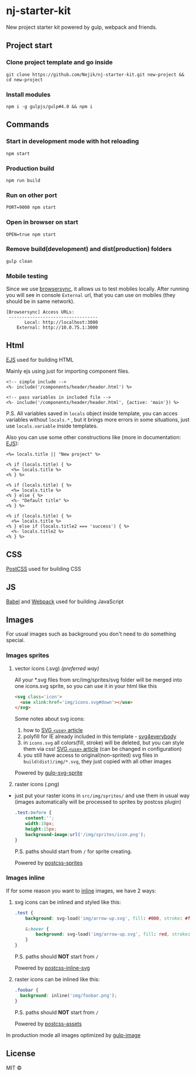 # nj-starter-kit
New project starter kit powered by gulp, webpack and friends.

## Project start
### Clone project template and go inside
```
git clone https://github.com/Nejik/nj-starter-kit.git new-project && cd new-project
```
### Install modules
```
npm i -g gulpjs/gulp#4.0 && npm i
```
## Commands
### Start in development mode with hot reloading
```
npm start
```
### Production build
```
npm run build
```
### Run on other port
```
PORT=9000 npm start
```
### Open in browser on start
```
OPEN=true npm start
```
### Remove build(development) and dist(production) folders
```
gulp clean
```
### Mobile testing
Since we use [browsersync](https://browsersync.io/), it allows us to test mobiles locally.
After running you will see in console `External` url, that you can use on mobiles (they should be in same network).

```
[Browsersync] Access URLs:
 ----------------------------------
       Local: http://localhost:3000
    External: http://10.0.75.1:3000
```


## Html
[EJS](http://ejs.co/) used for building HTML

Mainly ejs using just for importing component files.
```
<!-- simple include -->
<%- include('/components/header/header.html') %>

<!-- pass variables in included file -->
<%- include('/components/header/header.html', {active: 'main'}) %>
```
P.S. All variables saved in `locals` object inside template, you can acces variables without `locals.*` , but it brings more errors in some situations, just use `locals.variable` inside templates.

Also you can use some other constructions like (more in documentation: [EJS](http://ejs.co/)):
```
<%= locals.title || "New project" %>

<% if (locals.title) { %>
  <%= locals.title %>
<% } %>

<% if (locals.title) { %>
  <%= locals.title %>
<% } else { %>
  <%- "Default title" %>
<% } %>

<% if (locals.title) { %>
  <%= locals.title %>
<% } else if (locals.title2 === 'success') { %>
  <%- locals.title2 %>
<% } %>
```
## CSS
[PostCSS](https://github.com/postcss/postcss) used for building CSS
## JS
[Babel](https://github.com/babel/babel) and [Webpack](https://github.com/webpack/webpack) used for building JavaScript

## Images

For usual images such as background you don't need to do something special.

### Images sprites
1) vector icons (.svg) *(preferred way)*

    All your *.svg files from src/img/sprites/svg folder will be merged into one icons.svg sprite, so you can use it in your html like this
    ```html
    <svg class='icon'>
      <use xlink:href='img/icons.svg#down'></use>
    </svg>
    ```
    Some notes about svg icons:

    1. how to [SVG `<use>` article](https://css-tricks.com/svg-use-with-external-reference-take-2/)
    2. polyfill for IE already included in this template - [svg4everybody](https://github.com/jonathantneal/svg4everybody)
    3. in ```icons.svg``` all colors(fill, stroke) will be deleted, but you can style them via css! [SVG `<use>` article](https://css-tricks.com/svg-use-with-external-reference-take-2/) (can be changed in configuration)
    4. you still have access to original(non-sprited) svg files in ```build(dist)/img/*.svg```, they just copied with all other images

    Powered by [gulp-svg-sprite](https://github.com/jkphl/gulp-svg-sprite)

2) raster icons (.png)
* just put your raster icons in ```src/img/sprites/``` and use them in usual way (images automatically will be processed to sprites by postcss plugin)
    ```css
    .test:before {
        content:'';
        width:10px;
        height:15px;
        background-image:url('/img/sprites/icon.png');
    }
    ```
    P.S. paths should start from `/` for sprite creating.

    Powered by [postcss-sprites](https://github.com/2createStudio/postcss-sprites)


### Images inline
If for some reason you want to [inline](https://developer.mozilla.org/en-US/docs/Web/HTTP/Basics_of_HTTP/Data_URIs) images, we have 2 ways:

1) svg icons can be inlined and styled like this:
    ```css
    .test {
        background: svg-load('img/arrow-up.svg', fill: #000, stroke: #fff);

        &:hover {
            background: svg-load('img/arrow-up.svg', fill: red, stroke: #fff);
        }
    }
    ```
    P.S. paths should **NOT** start from `/`

    Powered by [postcss-inline-svg](https://github.com/TrySound/postcss-inline-svg)

2) raster icons can be inlined like this:
    ```css
    .foobar {
      background: inline('img/foobar.png');
    }
    ```
    P.S. paths should **NOT** start from `/`

    Powered by [postcss-assets](https://github.com/borodean/postcss-assets)


In production mode all images optimized by [gulp-image](https://github.com/1000ch/gulp-image)

## License

MIT ©
